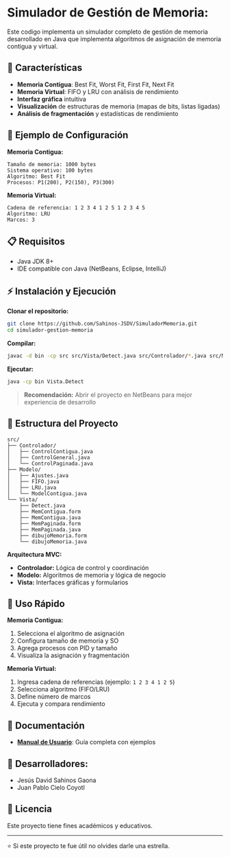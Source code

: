 # Simulador de Gestión de Memoria:

Este codigo implementa un simulador completo de gestión de memoria desarrollado en Java que implementa algoritmos de asignación de memoria contigua y virtual.

## 🚀 Características

- **Memoria Contigua**: Best Fit, Worst Fit, First Fit, Next Fit
- **Memoria Virtual**: FIFO y LRU con análisis de rendimiento
- **Interfaz gráfica** intuitiva
- **Visualización** de estructuras de memoria (mapas de bits, listas ligadas)
- **Análisis de fragmentación** y estadísticas de rendimiento

## 🧪 Ejemplo de Configuración

**Memoria Contigua:**
```
Tamaño de memoria: 1000 bytes
Sistema operativo: 100 bytes
Algoritmo: Best Fit
Procesos: P1(200), P2(150), P3(300)
```

**Memoria Virtual:**
```
Cadena de referencia: 1 2 3 4 1 2 5 1 2 3 4 5
Algoritmo: LRU
Marcos: 3
```

## 📋 Requisitos

- Java JDK 8+
- IDE compatible con Java (NetBeans, Eclipse, IntelliJ)

## ⚡ Instalación y Ejecución

**Clonar el repositorio:**
```bash
git clone https://github.com/Sahinos-JSDV/SimuladorMemoria.git
cd simulador-gestion-memoria
```

**Compilar:**
```bash
javac -d bin -cp src src/Vista/Detect.java src/Controlador/*.java src/Modelo/*.java src/Vista/*.java
```

**Ejecutar:**
```bash
java -cp bin Vista.Detect
```

> **Recomendación:** Abrir el proyecto en NetBeans para mejor experiencia de desarrollo

## 📁 Estructura del Proyecto

```
src/
├── Controlador/
│   ├── ControlContigua.java
│   ├── ControlGeneral.java
│   └── ControlPaginada.java
├── Modelo/
│   ├── Ajustes.java
│   ├── FIFO.java
│   ├── LRU.java
│   └── ModelContigua.java
└── Vista/
    ├── Detect.java
    ├── MemContigua.form
    ├── MemContigua.java
    ├── MemPaginada.form
    ├── MemPaginada.java
    ├── dibujoMemoria.form
    └── dibujoMemoria.java
```

**Arquitectura MVC:**
- **Controlador:** Lógica de control y coordinación
- **Modelo:** Algoritmos de memoria y lógica de negocio  
- **Vista:** Interfaces gráficas y formularios

## 🎯 Uso Rápido

**Memoria Contigua:**
1. Selecciona el algoritmo de asignación
2. Configura tamaño de memoria y SO
3. Agrega procesos con PID y tamaño
4. Visualiza la asignación y fragmentación

**Memoria Virtual:**
1. Ingresa cadena de referencias (ejemplo: `1 2 3 4 1 2 5`)
2. Selecciona algoritmo (FIFO/LRU)
3. Define número de marcos
4. Ejecuta y compara rendimiento

## 📖 Documentación

- **[Manual de Usuario](docs/Manual_Usuario_Sim1.pdf)**: Guía completa con ejemplos




## 👥 Desarrolladores:

- Jesús David Sahinos Gaona
- Juan Pablo Cielo Coyotl  




## 📄 Licencia

Este proyecto tiene fines académicos y educativos.

---

⭐ Si este proyecto te fue útil no olvides darle una estrella.
